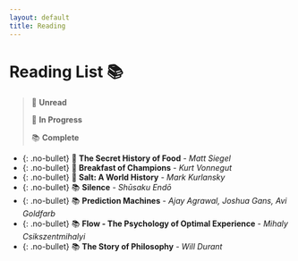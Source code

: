 ```yaml
---
layout: default
title: Reading
---
```


# Reading List 📚

> 📌  **Unread**
>
> 📖  **In Progress**
>
> 📚  **Complete**

* {: .no-bullet} 📌  **The Secret History of Food** - *Matt Siegel*
* {: .no-bullet} 📌  **Breakfast of Champions** - *Kurt Vonnegut*
* {: .no-bullet} 📖  **Salt: A World History** - *Mark Kurlansky*
* {: .no-bullet} 📚  **Silence** - *Shūsaku Endō*
* {: .no-bullet} 📚  **Prediction Machines** - *Ajay Agrawal, Joshua Gans, Avi Goldfarb*
* {: .no-bullet} 📚  **Flow - The Psychology of Optimal Experience** - *Mihaly Csikszentmihalyi*
* {: .no-bullet} 📚  **The Story of Philosophy** - *Will Durant*